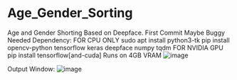 # Age_Gender_Sorting
Age and Gender Shorting Based on Deepface.
First Commit Maybe Buggy
Needed Dependency:
FOR CPU ONLY
sudo apt install python3-tk
pip install opencv-python tensorflow keras deepface numpy tqdm 
FOR NVIDIA GPU
pip install tensorflow[and-cuda]
Runs on 4GB VRAM
![image](https://github.com/user-attachments/assets/c6abca06-a573-4e40-b63a-f4cd12a413a7)

Output Window:
![image](https://github.com/user-attachments/assets/26e3338a-080d-4259-a45f-377b1940b9e0)
